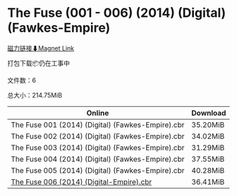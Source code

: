 # The Fuse (001 - 006) (2014) (Digital) (Fawkes-Empire)

[磁力链接⬇Magnet Link](magnet:?xt=urn:btih:dd1f4668713e120989d4c89b77c4a1c1ea97a812&dn=The%20Fuse%20%28001%20-%20006%29%20%282014%29%20%28Digital%29%20%28Fawkes-Empire%29)

打包下载📦仍在工事中

文件数：6

总大小：214.75MiB

Online | Download
--- | ---
The Fuse 001 (2014) (Digital) (Fawkes-Empire).cbr | 35.20MiB
The Fuse 002 (2014) (Digital) (Fawkes-Empire).cbr | 34.02MiB
The Fuse 003 (2014) (Digital) (Fawkes-Empire).cbr | 31.29MiB
The Fuse 004 (2014) (Digital) (Fawkes-Empire).cbr | 37.55MiB
The Fuse 005 (2014) (Digital) (Fawkes-Empire).cbr | 40.28MiB
[The Fuse 006 (2014) (Digital-Empire).cbr](https://github.com/alicewish/markdown/blob/master/comic/Fuse-006-2014-Digital-Empire-cbr.md) | 36.41MiB